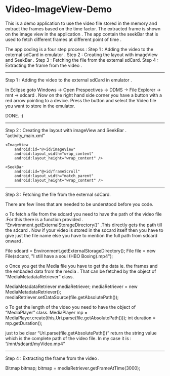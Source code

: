 Video-ImageView-Demo
====================
This is a demo application to use the video file stored in the memory and extract the frames based on the time factor. The extracted frame is shown on the image view in the application .
The app contain the seekBar that is used to fetch different frames at different point of time .

The app coding is a four step process :
Step 1 :  Adding the video to the external sdCard in emulator .
Step 2 :  Creating the layout with imageView and SeekBar .
Step 3 :  Fetching the file from the external sdCard.
Step 4 :  Extracting the frame from the video .
____________________________________________________________________________________________________________________________________________________________
Step 1 : Adding the video to the external sdCard in emulator .

In Eclipse goto 
Windows → Open Prespectives → DDMS → File Explorer → mnt → sdcard .
Now on the right hand side corner you have a button with a red arrow pointing to a device.
Press the button and select the Video file you want to store in the emulator.

DONE. :)

____________________________________________________________________________________________________________________________________________________________
Step 2 :  Creating the layout with imageView and SeekBar . “activity_main.xml”

<LinearLayout xmlns:android="http://schemas.android.com/apk/res/android"
    android:layout_width="match_parent"
    android:layout_height="match_parent" 
    android:orientation="vertical">

    <ImageView
        android:id="@+id/imageView"
        android:layout_width="wrap_content"
        android:layout_height="wrap_content" />

    <SeekBar
        android:id="@+id/frameScroll"
        android:layout_width="match_parent"
        android:layout_height="wrap_content" />

</LinearLayout>


____________________________________________________________________________________________________________________________________________________________
Step 3 : Fetching the file from the external sdCard.

There are few lines that are needed to be understood before you code.

o   To fetch a file from the sdcard you need to have the path of the video file .For this there is a function provided . “Environment.getExternalStorageDirectory()” .This directly  gets the path till the sdcard . Now if your video is stored in the sdcard itself then you have to give just the file name else you  have to mention the full path from sdcard onward . 

File sdcard = Environment.getExternalStorageDirectory();
File file = new File(sdcard, "I still have a soul (HBO Boxing).mp4");


o   Once you get the Media file you have to get the data ie. the frames and the embaded data from the media . That can be fetched by the object of “MediaMetadataRetriever” class.

MediaMetadataRetriever mediaRetriever;
mediaRetriever = new MediaMetadataRetriever();
mediaRetriever.setDataSource(file.getAbsolutePath());

o   To get the length of the video you need to have the object  of “MediaPlayer” class.
MediaPlayer mp = MediaPlayer.create(this,Uri.parse(file.getAbsolutePath()));
int duration = mp.getDuration();

just to be clear “Uri.parse(file.getAbsolutePath())” return the string value which is the complete path of the video file. In my case it is  : “/mnt/sdcard/myVideo.mp4”

____________________________________________________________________________________________________________________________________________________________
Step 4 : Extracting the frame from the video .

Bitmap bitmap;
bitmap = mediaRetriever.getFrameAtTime(3000); 
